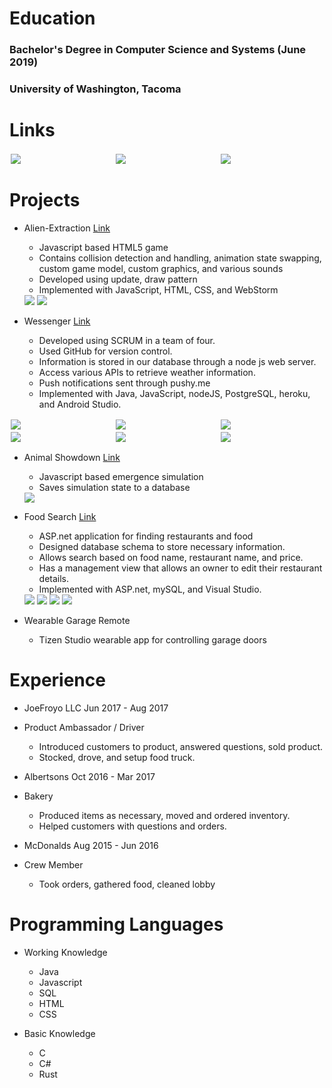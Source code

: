 # Education
### Bachelor's Degree in Computer Science and Systems (June 2019)
### University of Washington, Tacoma

# Links

<div class="row">
  <div class="column">
     <a href="/ethanwc_resume.pdf" download>
         <img src="/img/logo_resume.png">
     </a>
  </div>
  <div class="column">
      <a href="https://github.com/ethanwc">
          <img src="/img/logo_github.png">
      </a>
  </div>
    <div class="column">
      <a href="https://www.linkedin.com/in/ethanwch">
          <img src="/img/logo_linkedin.png">
      </a>
  </div>
</div>
  
# Projects

* Alien-Extraction [Link](http://ethanwc.net/Alien-Extraction)
  * Javascript based HTML5 game
  * Contains collision detection and handling, animation state swapping, custom game model, custom graphics, and various sounds
  * Developed using update, draw pattern
  * Implemented with JavaScript, HTML, CSS, and WebStorm

  <img src="/img/motherload1.png">
  <img src="/img/motherload2.png">

* Wessenger [Link](http://github.com/ethanwc/Wessenger)
  * Developed using SCRUM in a team of four.
  * Used GitHub for version control.
  * Information is stored in our database through a node js web server.
  * Access various APIs to retrieve weather information.
  * Push notifications sent through pushy.me
  * Implemented with Java, JavaScript, nodeJS, PostgreSQL, heroku, and Android Studio.
    
<div class="row">
  <div class="column">
    <img src="/img/app1.jpg">
  </div>
  <div class="column">
    <img src="/img/app2.jpg">
  </div>
   <div class="column">
    <img src="/img/app3.jpg">
  </div>
</div>
<div class="row">
  <div class="column">
    <img src="/img/app4.jpg">
  </div>
  <div class="column">
    <img src="/img/app5.jpg">
  </div>
   <div class="column">
    <img src="/img/app6.jpg">
  </div>
</div>

* Animal Showdown [Link](http://ethanwc.net/Animal-Showdown)
  * Javascript based emergence simulation
  * Saves simulation state to a database
  <img src="/img/animalshowdown.png">

* Food Search [Link](http://github.com/ethanwc/FoodSearch)
  * ASP.net application for finding restaurants and food
  * Designed database schema to store necessary information.
  * Allows search based on food name, restaurant name, and price.
  * Has a management view that allows an owner to edit their restaurant details.
  * Implemented with ASP.net, mySQL, and Visual Studio.

  <img src="/img/foodsearch1.png">
  <img src="/img/foodsearch2.png">
  <img src="/img/foodsearch3.png">
  <img src="/img/foodsearch4.png">

* Wearable Garage Remote
  * Tizen Studio wearable app for controlling garage doors
  
# Experience
* JoeFroyo LLC Jun 2017 - Aug 2017
* Product Ambassador / Driver
  * Introduced customers to product, answered questions, sold product.
  * Stocked, drove, and setup food truck.

* Albertsons Oct 2016 - Mar 2017
* Bakery
  * Produced items as necessary, moved and ordered inventory.
  * Helped customers with questions and orders.
  
* McDonalds Aug 2015 - Jun 2016
* Crew Member
  * Took orders, gathered food, cleaned lobby

# Programming Languages

* Working Knowledge
  * Java
  * Javascript
  * SQL
  * HTML
  * CSS
  
* Basic Knowledge
  * C
  * C#
  * Rust
  
<style>
.row {
  display: flex;
}

.column {
  flex: 50%;
  padding: 2px;
}
</style>
